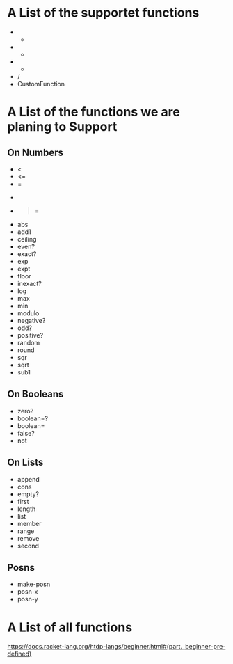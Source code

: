 # A List of the supportet functions
- +
- -
- *
- /
- CustomFunction

# A List of the functions we are planing to Support

## On Numbers
- <
- <=
- =
- >
- >=
- abs
- add1
- ceiling
- even?
- exact?
- exp
- expt
- floor
- inexact?
- log
- max
- min
- modulo
- negative?
- odd?
- positive?
- random
- round
- sqr
- sqrt
- sub1
## On Booleans
- zero?
- boolean=?
- boolean=
- false?
- not
## On Lists
- append
- cons
- empty?
- first
- length
- list
- member
- range
- remove
- second
## Posns
- make-posn
- posn-x
- posn-y

# A List of all functions
https://docs.racket-lang.org/htdp-langs/beginner.html#(part._beginner-pre-defined)